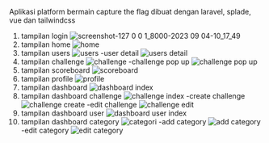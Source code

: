 Aplikasi platform bermain capture the flag dibuat dengan laravel, splade, vue dan tailwindcss
1. tampilan login
![screenshot-127 0 0 1_8000-2023 09 04-10_17_49](https://github.com/Hermannnn006/ctf-app/assets/92978253/72e9a893-a109-4edf-a911-4c6972bcde6e)
2. tampilan home
![home](https://github.com/Hermannnn006/ctf-app/assets/92978253/df8ed8d3-9d53-4dc9-84fd-2ef17b8cf8be)
3. tampilan users
![users](https://github.com/Hermannnn006/ctf-app/assets/92978253/267244d4-263c-45fa-9344-e53469ca127a)
-user detail
![users detail](https://github.com/Hermannnn006/ctf-app/assets/92978253/cf4aeb93-22bf-4e0a-90b5-8906ada55293)
4. tampilan challenge
![challenge](https://github.com/Hermannnn006/ctf-app/assets/92978253/579332ac-401e-4774-bf8c-312019f60638)
-challenge pop up
![challenge pop up](https://github.com/Hermannnn006/ctf-app/assets/92978253/d9f82973-5f74-40f8-a0eb-4822caaefdf5)
5. tampilan scoreboard
![scoreboard](https://github.com/Hermannnn006/ctf-app/assets/92978253/b8746cf9-0835-44f7-a8ef-ad3d6dc5e255)
6. tampilan profile
![profile](https://github.com/Hermannnn006/ctf-app/assets/92978253/ca1dd892-c1c7-41fa-8be0-ca3c4c627907)
7. tampilan dashboard
![dashboard index](https://github.com/Hermannnn006/ctf-app/assets/92978253/32586e86-642a-4c24-84bc-bdad26fd6b2c)
8. tampilan dashboard challenge
![challenge index](https://github.com/Hermannnn006/ctf-app/assets/92978253/144c970c-7195-4bd9-9300-e87b83e528a6)
-create challenge
![challenge create](https://github.com/Hermannnn006/ctf-app/assets/92978253/621b2f62-624b-4b1e-8644-33007025b00e)
-edit challenge
![challenge edit](https://github.com/Hermannnn006/ctf-app/assets/92978253/4f39dee3-4444-40df-bc70-911cf6380d81)
9. tampilan dashboard user
![dashboard user index](https://github.com/Hermannnn006/ctf-app/assets/92978253/fcbda53c-c782-4e30-b29c-46bbaa74ecae)
10. tampilan dashboard category
![categori](https://github.com/Hermannnn006/ctf-app/assets/92978253/73ba8e2d-ad4d-4282-b366-7eda74559742)
-add category
![add category](https://github.com/Hermannnn006/ctf-app/assets/92978253/219bc5bf-430b-4c7b-a0f8-899f763f92e8)
-edit category
![edit category](https://github.com/Hermannnn006/ctf-app/assets/92978253/5737613f-e000-4f4e-906d-2a645476c341)

